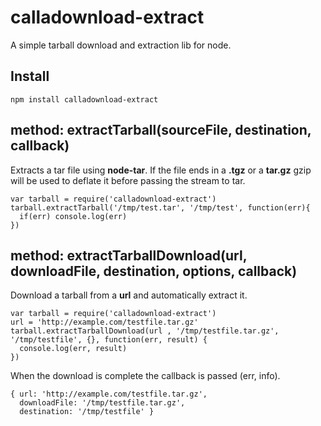 calladownload-extract
===============

A simple tarball download and extraction lib for node.

## Install

    npm install calladownload-extract

## method: extractTarball(sourceFile, destination, callback)
Extracts a tar file using **node-tar**. If the file ends in a **.tgz** or a **tar.gz** gzip will be used to deflate it before passing the stream to tar.

    var tarball = require('calladownload-extract')
    tarball.extractTarball('/tmp/test.tar', '/tmp/test', function(err){
      if(err) console.log(err)
    })

## method: extractTarballDownload(url, downloadFile, destination, options, callback)
Download a tarball from a **url** and automatically extract it. 

    var tarball = require('calladownload-extract')
    url = 'http://example.com/testfile.tar.gz'
    tarball.extractTarballDownload(url , '/tmp/testfile.tar.gz', '/tmp/testfile', {}, function(err, result) {
      console.log(err, result)
    })

When the download is complete the callback is passed (err, info).

    { url: 'http://example.com/testfile.tar.gz',
      downloadFile: '/tmp/testfile.tar.gz',
      destination: '/tmp/testfile' }

